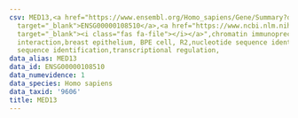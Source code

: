 ```yaml
---
csv: MED13,<a href="https://www.ensembl.org/Homo_sapiens/Gene/Summary?db=core;g=ENSG00000108510"
  target="_blank">ENSG00000108510</a>,<a href="https://www.ncbi.nlm.nih.gov/pubmed/22863008"
  target="_blank"><i class="fas fa-file"></i></a>",chromatin immunoprecipitation assay,direct
  interaction,breast epithelium, BPE cell, R2,nucleotide sequence identification,nucleotide
  sequence identification,transcriptional regulation,
data_alias: MED13
data_id: ENSG00000108510
data_numevidence: 1
data_species: Homo sapiens
data_taxid: '9606'
title: MED13
---
```


